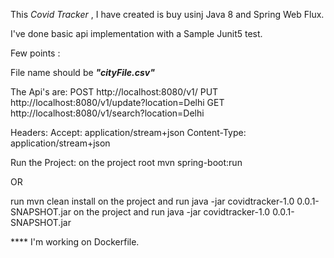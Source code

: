This _Covid Tracker_ , I have created is buy usinj Java 8 and Spring Web Flux.

I've done basic api implementation with a Sample Junit5 test.

Few points :

File name should be _**"cityFile.csv"**_

The Api's are:
POST http://localhost:8080/v1/
PUT http://localhost:8080/v1/update?location=Delhi
GET http://localhost:8080/v1/search?location=Delhi

Headers:
Accept: application/stream+json
Content-Type: application/stream+json

Run the Project:
on the project root
mvn spring-boot:run

OR

run 
mvn clean install
on the project and run java -jar covidtracker-1.0 0.0.1-SNAPSHOT.jar
on the project and run java -jar covidtracker-1.0 0.0.1-SNAPSHOT.jar



**** I'm working on Dockerfile.




